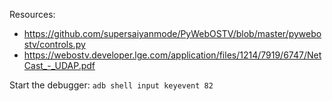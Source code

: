Resources:

- https://github.com/supersaiyanmode/PyWebOSTV/blob/master/pywebostv/controls.py
- https://webostv.developer.lge.com/application/files/1214/7919/6747/NetCast_-_UDAP.pdf

Start the debugger: `adb shell input keyevent 82`
